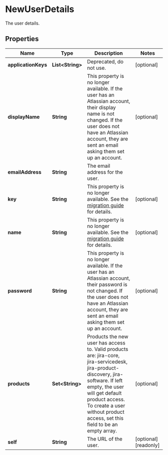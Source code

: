 

# NewUserDetails

The user details.

## Properties

| Name | Type | Description | Notes |
|------------ | ------------- | ------------- | -------------|
|**applicationKeys** | **List&lt;String&gt;** | Deprecated, do not use. |  [optional] |
|**displayName** | **String** | This property is no longer available. If the user has an Atlassian account, their display name is not changed. If the user does not have an Atlassian account, they are sent an email asking them set up an account. |  [optional] |
|**emailAddress** | **String** | The email address for the user. |  |
|**key** | **String** | This property is no longer available. See the [migration guide](https://developer.atlassian.com/cloud/jira/platform/deprecation-notice-user-privacy-api-migration-guide/) for details. |  [optional] |
|**name** | **String** | This property is no longer available. See the [migration guide](https://developer.atlassian.com/cloud/jira/platform/deprecation-notice-user-privacy-api-migration-guide/) for details. |  [optional] |
|**password** | **String** | This property is no longer available. If the user has an Atlassian account, their password is not changed. If the user does not have an Atlassian account, they are sent an email asking them set up an account. |  [optional] |
|**products** | **Set&lt;String&gt;** | Products the new user has access to. Valid products are: jira-core, jira-servicedesk, jira-product-discovery, jira-software. If left empty, the user will get default product access. To create a user without product access, set this field to be an empty array. |  [optional] |
|**self** | **String** | The URL of the user. |  [optional] [readonly] |



